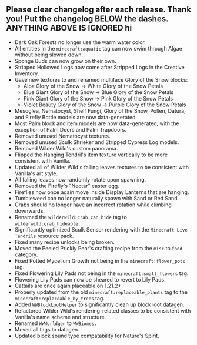 Please clear changelog after each release.
Thank you!
Put the changelog BELOW the dashes. ANYTHING ABOVE IS IGNORED
hi
-----------------
- Dark Oak Forests no longer use the warm water color.
- All entities in the `minecraft:aquatic` tag can now swim through Algae without being slowed down.
- Sponge Buds can now grow on their own.
- Stripped Hollowed Logs now come after Stripped Logs in the Creative Inventory.
- Gave new textures to and renamed multiface Glory of the Snow blocks:
  - Alba Glory of the Snow -> White Glory of the Snow Petals
  - Blue Giant Glory of the Snow -> Blue Glory of the Snow Petals
  - Pink Giant Glory of the Snow -> Pink Glory of the Snow Petals
  - Violet Beauty Glory of the Snow -> Purple Glory of the Snow Petals
- Mesoglea, Nematocyst, Shelf Fungi, Glory of the Snow, Pollen, Datura, and Firefly Bottle models are now data-generated.
- Most Palm block and item models are now data-generated, with the exception of Palm Doors and Palm Trapdoors.
- Removed unused Nematocyst textures.
- Removed unused Sculk Shrieker and Stripped Cypress Log models.
- Removed Wilder Wild's custom panorama.
- Flipped the Hanging Tendril's item texture vertically to be more consistent with Vanilla.
- Updated all of Wilder Wild's falling leaves textures to be consistent with Vanilla's art style.
- All falling leaves now randomly rotate upon spawning.
- Removed the Firefly's "Nectar" easter egg.
- Fireflies now once again move inside Display Lanterns that are hanging.
- Tumbleweed can no longer naturally spawn with Sand or Red Sand.
- Crabs should no longer have an incorrect rotation while climbing downwards.
- Renamed the `wilderwild:crab_can_hide` tag to `wilderwild:crab_hideable.`
- Significantly optimized Sculk Sensor rendering with the `Minecraft Live Tendrils` resource pack.
- Fixed many recipe unlocks being broken.
- Moved the Peeled Prickly Pear's crafting recipe from the `misc` to `food` category.
- Fixed Potted Mycelium Growth not being in the `minecraft:flower_pots` tag.
- Fixed Flowering Lily Pads not being in the `minecraft:small_flowers` tag.
- Flowering Lily Pads can now be sheared to revert to Lily Pads.
- Cattails are once again placeable on 1.21.2+.
- Properly updated from the old `minecraft:replaceable_plants` tag to the `minecraft:replaceable_by_trees` tag.
- Added `WWBlockLootHelper` to significantly clean up block loot datagen.
- Refactored Wilder Wild's rendering-related classes to be consistent with Vanilla's name scheme and structure.
- Renamed `WWWorldgen` to `WWBiomes.`
- Moved all tags to datagen.
- Updated block sound type compatability for Nature's Spirit.
